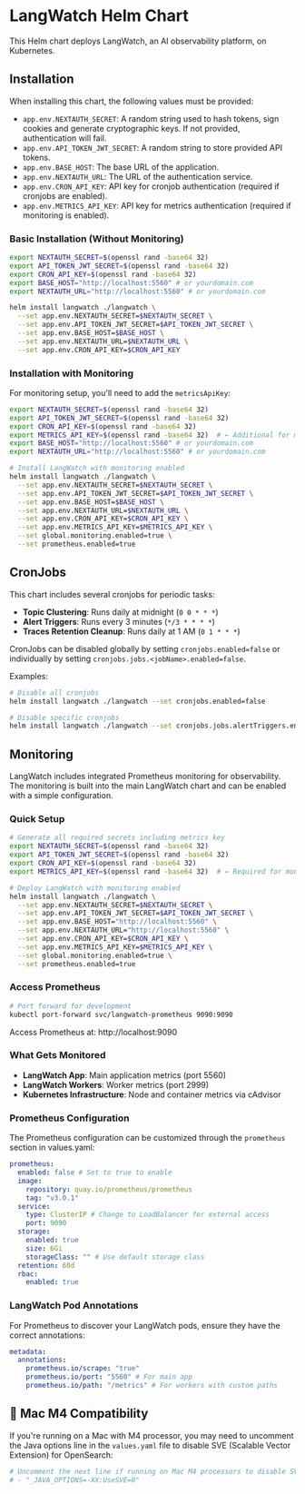 # LangWatch Helm Chart

This Helm chart deploys LangWatch, an AI observability platform, on Kubernetes.

## Installation

When installing this chart, the following values must be provided:

- `app.env.NEXTAUTH_SECRET`: A random string used to hash tokens, sign cookies and generate cryptographic keys. If not provided, authentication will fail.
- `app.env.API_TOKEN_JWT_SECRET`: A random string to store provided API tokens.
- `app.env.BASE_HOST`: The base URL of the application.
- `app.env.NEXTAUTH_URL`: The URL of the authentication service.
- `app.env.CRON_API_KEY`: API key for cronjob authentication (required if cronjobs are enabled).
- `app.env.METRICS_API_KEY`: API key for metrics authentication (required if monitoring is enabled).

### Basic Installation (Without Monitoring)

```bash
export NEXTAUTH_SECRET=$(openssl rand -base64 32)
export API_TOKEN_JWT_SECRET=$(openssl rand -base64 32)
export CRON_API_KEY=$(openssl rand -base64 32)
export BASE_HOST="http://localhost:5560" # or yourdomain.com
export NEXTAUTH_URL="http://localhost:5560" # or yourdomain.com

helm install langwatch ./langwatch \
  --set app.env.NEXTAUTH_SECRET=$NEXTAUTH_SECRET \
  --set app.env.API_TOKEN_JWT_SECRET=$API_TOKEN_JWT_SECRET \
  --set app.env.BASE_HOST=$BASE_HOST \
  --set app.env.NEXTAUTH_URL=$NEXTAUTH_URL \
  --set app.env.CRON_API_KEY=$CRON_API_KEY
```

### Installation with Monitoring

For monitoring setup, you'll need to add the `metricsApiKey`:

```bash
export NEXTAUTH_SECRET=$(openssl rand -base64 32)
export API_TOKEN_JWT_SECRET=$(openssl rand -base64 32)
export CRON_API_KEY=$(openssl rand -base64 32)
export METRICS_API_KEY=$(openssl rand -base64 32)  # ← Additional for monitoring
export BASE_HOST="http://localhost:5560" # or yourdomain.com
export NEXTAUTH_URL="http://localhost:5560" # or yourdomain.com

# Install LangWatch with monitoring enabled
helm install langwatch ./langwatch \
  --set app.env.NEXTAUTH_SECRET=$NEXTAUTH_SECRET \
  --set app.env.API_TOKEN_JWT_SECRET=$API_TOKEN_JWT_SECRET \
  --set app.env.BASE_HOST=$BASE_HOST \
  --set app.env.NEXTAUTH_URL=$NEXTAUTH_URL \
  --set app.env.CRON_API_KEY=$CRON_API_KEY \
  --set app.env.METRICS_API_KEY=$METRICS_API_KEY \
  --set global.monitoring.enabled=true \
  --set prometheus.enabled=true
```

## CronJobs

This chart includes several cronjobs for periodic tasks:

- **Topic Clustering**: Runs daily at midnight (`0 0 * * *`)
- **Alert Triggers**: Runs every 3 minutes (`*/3 * * * *`)
- **Traces Retention Cleanup**: Runs daily at 1 AM (`0 1 * * *`)

CronJobs can be disabled globally by setting `cronjobs.enabled=false` or individually by setting `cronjobs.jobs.<jobName>.enabled=false`.

Examples:

```bash
# Disable all cronjobs
helm install langwatch ./langwatch --set cronjobs.enabled=false

# Disable specific cronjobs
helm install langwatch ./langwatch --set cronjobs.jobs.alertTriggers.enabled=false
```

## Monitoring

LangWatch includes integrated Prometheus monitoring for observability. The monitoring is built into the main LangWatch chart and can be enabled with a simple configuration.

### Quick Setup

```bash
# Generate all required secrets including metrics key
export NEXTAUTH_SECRET=$(openssl rand -base64 32)
export API_TOKEN_JWT_SECRET=$(openssl rand -base64 32)
export CRON_API_KEY=$(openssl rand -base64 32)
export METRICS_API_KEY=$(openssl rand -base64 32)  # ← Required for monitoring

# Deploy LangWatch with monitoring enabled
helm install langwatch ./langwatch \
  --set app.env.NEXTAUTH_SECRET=$NEXTAUTH_SECRET \
  --set app.env.API_TOKEN_JWT_SECRET=$API_TOKEN_JWT_SECRET \
  --set app.env.BASE_HOST="http://localhost:5560" \
  --set app.env.NEXTAUTH_URL="http://localhost:5560" \
  --set app.env.CRON_API_KEY=$CRON_API_KEY \
  --set app.env.METRICS_API_KEY=$METRICS_API_KEY \
  --set global.monitoring.enabled=true \
  --set prometheus.enabled=true
```

### Access Prometheus

```bash
# Port forward for development
kubectl port-forward svc/langwatch-prometheus 9090:9090
```

Access Prometheus at: http://localhost:9090

### What Gets Monitored

- **LangWatch App**: Main application metrics (port 5560)
- **LangWatch Workers**: Worker metrics (port 2999)
- **Kubernetes Infrastructure**: Node and container metrics via cAdvisor

### Prometheus Configuration

The Prometheus configuration can be customized through the `prometheus` section in values.yaml:

```yaml
prometheus:
  enabled: false # Set to true to enable
  image:
    repository: quay.io/prometheus/prometheus
    tag: "v3.0.1"
  service:
    type: ClusterIP # Change to LoadBalancer for external access
    port: 9090
  storage:
    enabled: true
    size: 6Gi
    storageClass: "" # Use default storage class
  retention: 60d
  rbac:
    enabled: true
```

### LangWatch Pod Annotations

For Prometheus to discover your LangWatch pods, ensure they have the correct annotations:

```yaml
metadata:
  annotations:
    prometheus.io/scrape: "true"
    prometheus.io/port: "5560" # For main app
    prometheus.io/path: "/metrics" # For workers with custom paths
```

## 🍎 Mac M4 Compatibility

If you're running on a Mac with M4 processor, you may need to uncomment the Java options line in the `values.yaml` file to disable SVE (Scalable Vector Extension) for OpenSearch:

```bash
# Uncomment the next line if running on Mac M4 processors to disable SVE
# - "_JAVA_OPTIONS=-XX:UseSVE=0"
```
